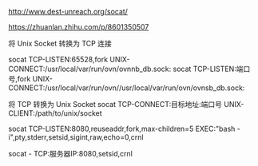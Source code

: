 
http://www.dest-unreach.org/socat/

https://zhuanlan.zhihu.com/p/8601350507

将 Unix Socket 转换为 TCP 连接

socat TCP-LISTEN:65528,fork UNIX-CONNECT:/usr/local/var/run/ovn/ovnnb_db.sock:
socat TCP-LISTEN:端口号,fork UNIX-CONNECT:/usr/local/var/run/ovn//usr/local/var/run/ovn/ovnsb_db.sock:


将 TCP 转换为 Unix Socket
socat TCP-CONNECT:目标地址:端口号 UNIX-CLIENT:/path/to/unix/socket

socat TCP-LISTEN:8080,reuseaddr,fork,max-children=5 EXEC:"bash -i",pty,stderr,setsid,sigint,raw,echo=0,crnl

socat - TCP:服务器IP:8080,setsid,crnl
